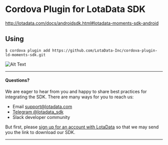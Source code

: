 # Cordova Plugin for LotaData SDK

http://lotadata.com/docs/androidsdk.html#lotadata-moments-sdk-android

## Using

    $ cordova plugin add https://github.com/LotaData-Inc/cordova-plugin-ld-moments-sdk.git
    
![Alt Text](https://www.gitbook.com/@lotadata/avatar)

---

#### Questions?

We are eager to hear from you and happy to share best practices for integrating the SDK. There are many ways for you to reach us:
* Email [support@lotadata.com](mailto:support@lotadata.com)
* [Telegram @lotadata_sdk](http://t.me/lotadata_sdk)
* Slack developer community

But first, please [sign up for an account with LotaData](http://platform.lotadata.com/?signup=true) so that we may send you the link to download our SDK.

---



    
